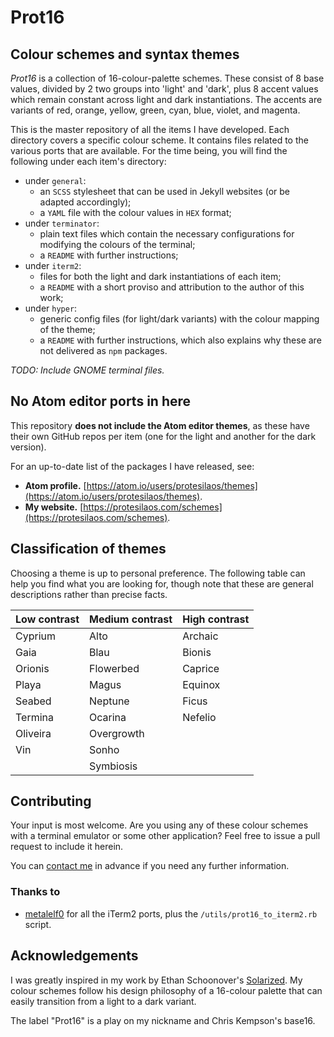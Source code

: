 # Prot16

## Colour schemes and syntax themes

*Prot16* is a collection of 16-colour-palette schemes. These consist of 8 base values, divided by 2 two groups into 'light' and 'dark', plus 8 accent values which remain constant across light and dark instantiations. The accents are variants of red, orange, yellow, green, cyan, blue, violet, and magenta.

This is the master repository of all the items I have developed. Each directory covers a specific colour scheme. It contains files related to the various ports that are available. For the time being, you will find the following under each item's directory:

- under `general`:
  - an `SCSS` stylesheet that can be used in Jekyll websites (or be adapted accordingly);
  - a `YAML` file with the colour values in `HEX` format;
- under `terminator`:
  - plain text files which contain the necessary configurations for modifying the colours of the terminal;
  - a `README` with further instructions;
- under `iterm2`:
  - files for both the light and dark instantiations of each item;
  - a `README` with a short proviso and attribution to the author of this work;
- under `hyper`:
  - generic config files (for light/dark variants) with the colour mapping of the theme;
  - a `README` with further instructions, which also explains why these are not delivered as `npm` packages.

*TODO: Include GNOME terminal files.*

## No Atom editor ports in here

This repository **does not include the Atom editor themes**, as these have their own GitHub repos per item (one for the light and another for the dark version).

For an up-to-date list of the packages I have released, see:

- **Atom profile.** [https://atom.io/users/protesilaos/themes](https://atom.io/users/protesilaos/themes).
- **My website.** [https://protesilaos.com/schemes](https://protesilaos.com/schemes).

## Classification of themes

Choosing a theme is up to personal preference. The following table can help you find what you are looking for, though note that these are general descriptions rather than precise facts.

Low contrast | Medium contrast | High contrast
--- | --- | --- |
Cyprium | Alto | Archaic
Gaia | Blau | Bionis
Orionis | Flowerbed | Caprice
Playa | Magus | Equinox
Seabed | Neptune | Ficus
Termina | Ocarina | Nefelio
 | Oliveira | Overgrowth
 | Vin | Sonho
  |  | Symbiosis

## Contributing

Your input is most welcome. Are you using any of these colour schemes with a terminal emulator or some other application? Feel free to issue a pull request to include it herein.

You can [contact me](https://protesilaos.com/contact/) in advance if you need any further information.

### Thanks to

- [metalelf0](https://github.com/metalelf0) for all the iTerm2 ports, plus the `/utils/prot16_to_iterm2.rb` script.

## Acknowledgements

I was greatly inspired in my work by Ethan Schoonover's [Solarized](http://ethanschoonover.com/solarized). My colour schemes follow his design philosophy of a 16-colour palette that can easily transition from a light to a dark variant.

The label "Prot16" is a play on my nickname and Chris Kempson's base16.
